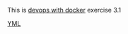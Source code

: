 This is [devops with docker](https://devopswithdocker.com/part-3/section-2/) exercise 3.1

[YML](https://github.com/VehvilainenPooki/devops-with-docker-ex3.1/blob/main/.github/workflows/on-commit.yml)
